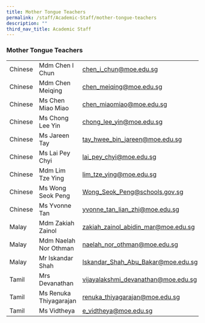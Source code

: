 ```yaml
---
title: Mother Tongue Teachers
permalink: /staff/Academic-Staff/mother-tongue-teachers
description: ""
third_nav_title: Academic Staff
---
```

### Mother Tongue Teachers

|  	|  	|  	|
|---	|---	|---	|
| Chinese 	| Mdm Chen I Chun 	| chen_i_chun@moe.edu.sg 	|
| Chinese 	| Mdm Chen Meiqing 	| chen_meiqing@moe.edu.sg 	|
| Chinese 	| Ms Chen Miao Miao  	| chen_miaomiao@moe.edu.sg 	|
| Chinese 	| Ms Chong Lee Yin 	| chong_lee_yin@moe.edu.sg   	|
| Chinese  	| Ms Jareen Tay 	| tay_hwee_bin_jareen@moe.edu.sg 	|
| Chinese 	| Ms Lai Pey Chyi 	| lai_pey_chyi@moe.edu.sg  	|
| Chinese  	| Mdm Lim Tze Ying  	| lim_tze_ying@moe.edu.sg  	|
| Chinese 	| Ms Wong Seok Peng 	| Wong_Seok_Peng@schools.gov.sg 	|
| Chinese 	| Ms Yvonne Tan 	| yvonne_tan_lian_zhi@moe.edu.sg 	|
| Malay 	| Mdm Zakiah Zainol 	| zakiah_zainol_abidin_mar@moe.edu.sg 	|
| Malay 	| Mdm Naelah Nor Othman 	| naelah_nor_othman@moe.edu.sg 	|
| Malay 	| Mr Iskandar Shah 	| Iskandar_Shah_Abu_Bakar@moe.edu.sg 	|
| Tamil 	| Mrs Devanathan 	| vijayalakshmi_devanathan@moe.edu.sg 	|
| Tamil 	| Ms Renuka Thiyagarajan 	| renuka_thiyagarajan@moe.edu.sg  	|
| Tamil 	| Ms Vidtheya 	| e_vidtheya@moe.edu.sg 	|